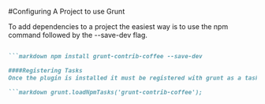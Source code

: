 #Configuring A Project to use Grunt

To add dependencies to a project the easiest way is to use the npm command followed by the --save-dev flag. 

```markdown js npm install <module> --save-dev

```markdown npm install grunt-contrib-coffee --save-dev

####Registering Tasks 
Once the plugin is installed it must be registered with grunt as a task. 

```markdown grunt.loadNpmTasks('grunt-contrib-coffee');


